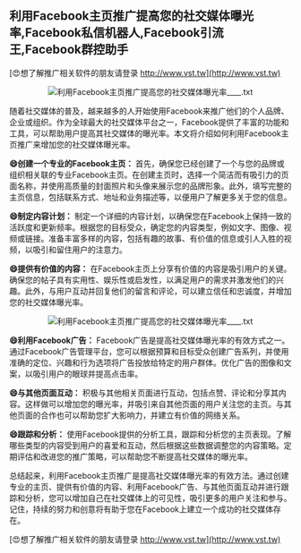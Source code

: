 ## **利用Facebook主页推广提高您的社交媒体曝光率,Facebook私信机器人,Facebook引流王,Facebook群控助手**

[😍想了解推广相关软件的朋友请登录 http://www.vst.tw](http://www.vst.tw)

 <center><img src="https://vst.tw/MP4/tuiguang/png/1.png" alt="利用Facebook主页推广提高您的社交媒体曝光率____.txt"></center>

随着社交媒体的普及，越来越多的人开始使用Facebook来推广他们的个人品牌、企业或组织。作为全球最大的社交媒体平台之一，Facebook提供了丰富的功能和工具，可以帮助用户提高其社交媒体的曝光率。本文将介绍如何利用Facebook主页推广来增加您的社交媒体曝光率。

**😄创建一个专业的Facebook主页：**
首先，确保您已经创建了一个与您的品牌或组织相关联的专业Facebook主页。在创建主页时，选择一个简洁而有吸引力的页面名称，并使用高质量的封面照片和头像来展示您的品牌形象。此外，填写完整的主页信息，包括联系方式、地址和业务描述等，以便用户了解更多关于您的信息。

**😄制定内容计划：**
制定一个详细的内容计划，以确保您在Facebook上保持一致的活跃度和更新频率。根据您的目标受众，确定您的内容类型，例如文字、图像、视频或链接。准备丰富多样的内容，包括有趣的故事、有价值的信息或引人入胜的视频，以吸引和留住用户的注意力。

**😄提供有价值的内容：**
在Facebook主页上分享有价值的内容是吸引用户的关键。确保您的帖子具有实用性、娱乐性或启发性，以满足用户的需求并激发他们的兴趣。此外，与用户互动并回复他们的留言和评论，可以建立信任和忠诚度，并增加您的社交媒体曝光率。

 <center><img src="https://vst.tw/MP4/tuiguang/png/2.png" alt="利用Facebook主页推广提高您的社交媒体曝光率____.txt"></center>

**😄利用Facebook广告：**
Facebook广告是提高社交媒体曝光率的有效方式之一。通过Facebook广告管理平台，您可以根据预算和目标受众创建广告系列，并使用准确的定位、兴趣和行为选项将广告投放给特定的用户群体。优化广告的图像和文案，以吸引用户的眼球并提高点击率。

**😄与其他页面互动：**
积极与其他相关页面进行互动，包括点赞、评论和分享其内容。这样做可以增加您的曝光率，并吸引来自其他页面的用户关注您的主页。与其他页面的合作也可以帮助您扩大影响力，并建立有价值的网络关系。

**😄跟踪和分析：**
使用Facebook提供的分析工具，跟踪和分析您的主页表现。了解哪些类型的内容受到用户的喜爱和互动，然后根据这些数据调整您的内容策略。定期评估和改进您的推广策略，可以帮助您不断提高社交媒体的曝光率。

总结起来，利用Facebook主页推广是提高社交媒体曝光率的有效方法。通过创建专业的主页、提供有价值的内容、利用Facebook广告、与其他页面互动并进行跟踪和分析，您可以增加自己在社交媒体上的可见性，吸引更多的用户关注和参与。记住，持续的努力和创意将有助于您在Facebook上建立一个成功的社交媒体存在。

[😍想了解推广相关软件的朋友请登录 http://www.vst.tw](http://www.vst.tw)



